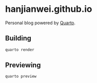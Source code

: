 # hanjianwei.github.io

Personal blog powered by [Quarto](https://quarto.org/).

## Building

```bash
quarto render
```

## Previewing

```bash
quarto preview
```


